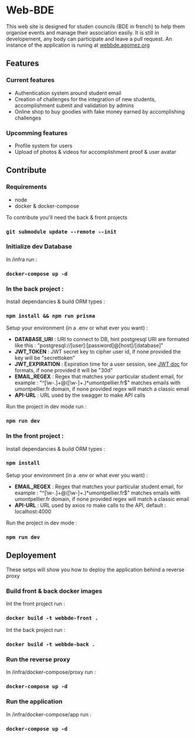 # Web-BDE

This web site is designed for studen councils (BDE in french) to help them organise events and manage their association easily. It is still in developement, any body can participate and leave a pull request. An instance of the application is runing at [webbde.agomez.org](https://webbde.agomez.org)

## Features

### Current features

- Authentication system around student email
- Creation of challenges for the integration of new students, accomplishment submit and validation by admins
- Online shop to buy goodies with fake money earned by accomplishing challenges

### Upcomming features

- Profile system for users
- Upload of photos & videos for accomplishment proof & user avatar

## Contribute

### Requirements

- node
- docker & docker-compose

To contribute you'll need the back & front projects

### `git submodule update --remote --init`

### Initialize dev Database

In /infra run :

### `docker-compose up -d`

### In the back project :

Install dependancies & build ORM types :

### `npm install && npm run prisma`

Setup your environment (in a .env or what ever you want) :

- **DATABASE_URI** : URI to connect to DB, hint postgresql URI are formated like this : "postgresql://[user]:[password]@[host]/[database]"
- **JWT_TOKEN** : JWT secret key to cipher user id, if none provided the key will be "secrettoken"
- **JWT_EXPIRATION** : Expiration time for a user session, see [JWT doc](https://www.npmjs.com/package/jsonwebtoken) for formats, if none provided it will be "30d"
- **EMAIL_REGEX** : Regex that matches your particular student email, for example : "^[\w\-\.]+@([\w\-]+.)*umontpellier\.fr$" matches emails with umontpellier.fr domain, if none provided regex will match a classic email
- **API-URL** : URL used by the swagger to make API calls

Run the project in dev mode run :

### `npm run dev`

### In the front project :

Install dependancies & build ORM types :

### `npm install`

Setup your environment (in a .env or what ever you want) :

- **EMAIL_REGEX** : Regex that matches your particular student email, for example : "^[\w\-\.]+@([\w\-]+.)*umontpellier\.fr$" matches emails with umontpellier.fr domain, if none provided regex will match a classic email
- **API-URL** : URL used by axios ro make calls to the API, default : localhost:4000

Run the project in dev mode :

### `npm run dev`

## Deployement

These setps will show you how to deploy the application behind a reverse proxy

### Build front & back docker images

Int the front project run :

### `docker build -t webbde-front .`

Int the back project run :

### `docker build -t webbde-back .`

### Run the reverse proxy

In /infra/docker-compose/proxy run :

### `docker-compose up -d`

### Run the application

In /infra/docker-compose/app run :

### `docker-compose up -d`